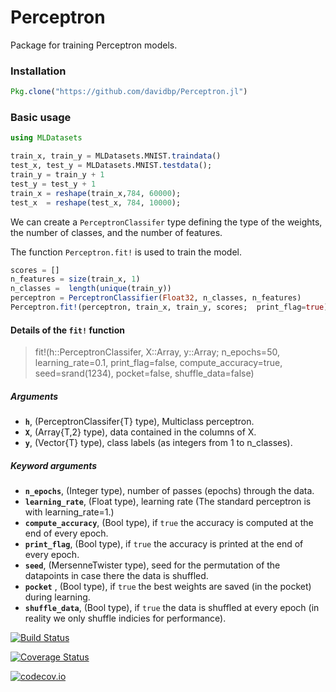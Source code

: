 # Perceptron

Package for training Perceptron models.

### Installation
```julia
Pkg.clone("https://github.com/davidbp/Perceptron.jl")
```

### Basic usage
```julia
using MLDatasets

train_x, train_y = MLDatasets.MNIST.traindata()
test_x, test_y = MLDatasets.MNIST.testdata();
train_y = train_y + 1
test_y = test_y + 1
train_x = reshape(train_x,784, 60000);
test_x  = reshape(test_x, 784, 10000);
```

We can create a `PerceptronClassifer` type defining the type of the weights, the number of classes,
and the number of features.

The function `Perceptron.fit!` is used to train the model.

```julia
scores = []
n_features = size(train_x, 1)
n_classes =  length(unique(train_y))
perceptron = PerceptronClassifier(Float32, n_classes, n_features)
Perceptron.fit!(perceptron, train_x, train_y, scores;  print_flag=true)
```

#### Details of the `fit!` function

>    fit!(h::PerceptronClassifer,
>         X::Array,
>         y::Array;
>         n_epochs=50,
>         learning_rate=0.1,
>         print_flag=false,
>         compute_accuracy=true,
>         seed=srand(1234),
>         pocket=false,
>         shuffle_data=false)

##### Arguments

- **`h`**, (PerceptronClassifer{T} type), Multiclass perceptron.
- **`X`**, (Array{T,2} type), data contained in the columns of X.
- **`y`**, (Vector{T} type), class labels (as integers from 1 to n_classes).

##### Keyword arguments

- **`n_epochs`**, (Integer type), number of passes (epochs) through the data.
- **`learning_rate`**, (Float type), learning rate (The standard perceptron is with learning_rate=1.)
- **`compute_accuracy`**, (Bool type), if `true` the accuracy is computed at the end of every epoch.
- **`print_flag`**, (Bool type), if `true` the accuracy is printed at the end of every epoch.
- **`seed`**, (MersenneTwister type), seed for the permutation of the datapoints in case there the data is shuffled.
- **`pocket`** , (Bool type), if `true` the best weights are saved (in the pocket) during learning.
- **`shuffle_data`**, (Bool type),  if `true` the data is shuffled at every epoch (in reality we only shuffle indicies for performance).




[![Build Status](https://travis-ci.org/davidbp/Perceptron.jl.svg?branch=master)](https://travis-ci.org/davidbp/Perceptron.jl)

[![Coverage Status](https://coveralls.io/repos/davidbp/Perceptron.jl/badge.svg?branch=master&service=github)](https://coveralls.io/github/davidbp/Perceptron.jl?branch=master)

[![codecov.io](http://codecov.io/github/davidbp/Perceptron.jl/coverage.svg?branch=master)](http://codecov.io/github/davidbp/Perceptron.jl?branch=master)
